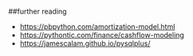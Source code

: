 ##further reading 
- https://pbpython.com/amortization-model.html
- https://pythontic.com/finance/cashflow-modeling
- https://jamescalam.github.io/pysqlplus/